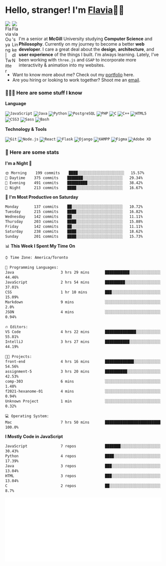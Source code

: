 <h1>Hello, stranger! I'm <a href="https://flaviaouyang.github.io/portfolio-site/">Flavia</a>👋🏻</h1>

<a href="https://twitter.com/FlaviaOuyang">
  <img align="left" alt="Flavia Ouyang | Twitter" width="22px" src="https://raw.githubusercontent.com/peterthehan/peterthehan/master/assets/twitter.svg" />
</a>
<a href="https://www.linkedin.com/in/flavia-ouyang/">
  <img align="left" alt="Flavia's LinkedIN" width="22px" src="https://raw.githubusercontent.com/peterthehan/peterthehan/master/assets/linkedin.svg" />
</a>
<br /><br />

I'm a senior at **McGill** University studying **Computer Science** and **Philosophy**. Currently on my journey to become a better **web developer**. I care a great deal about the **design**, **architecture**, and **user experience** of the things I built. I'm always learning. Lately, I've been working with `three.js` and `GSAP` to incorporate more interactivity & animation into my websites.
  - Want to know more about me? Check out my <a href="https://flaviaouyang.github.io/portfolio-site/">portfolio</a> here. 
  - Are you hiring or looking to work together? Shoot me an <a href="mailto:flavia.ouyang@mail.mcgill.ca">email</a>.


<h3>👩🏻‍💻 Here are some stuff I know</h3>

**Language**

<code><img height="40" src="https://profilinator.rishav.dev/skills-assets/javascript-original.svg" alt="JavaScript" /></code>
<code><img height="40" src="https://profilinator.rishav.dev/skills-assets/java-original-wordmark.svg" alt="Java" /></code>
<code><img height="40" src="https://profilinator.rishav.dev/skills-assets/python-original.svg" alt="Python" /></code>
<code><img height="40" src="https://profilinator.rishav.dev/skills-assets/postgresql-original-wordmark.svg" alt="PostgreSQL" /></code>
<code><img height="40" src="https://profilinator.rishav.dev/skills-assets/php-original.svg" alt="PHP" /></code>
<code><img height="40" src="https://profilinator.rishav.dev/skills-assets/c-original.svg" alt="C" /></code>
<code><img height="40" src="https://profilinator.rishav.dev/skills-assets/cplusplus-original.svg" alt="C++" /></code>
<code><img height="40" src="https://profilinator.rishav.dev/skills-assets/html5-original-wordmark.svg" alt="HTML5" /></code>
<code><img height="40" src="https://profilinator.rishav.dev/skills-assets/css3-original-wordmark.svg" alt="CSS3" /></code>
<code><img height="40" src="https://profilinator.rishav.dev/skills-assets/sass-original.svg" alt="Sass" /></code>
<code><img height="40" src="https://profilinator.rishav.dev/skills-assets/gnu_bash-icon.svg" alt="Bash" /></code>

**Technology & Tools**

<code><img src="https://profilinator.rishav.dev/skills-assets/git-scm-icon.svg" alt="Git" height="40" /></code>
<code><img src="https://profilinator.rishav.dev/skills-assets/nodejs-original-wordmark.svg" alt="Node.js" height="40" /></code>
<code><img src="https://profilinator.rishav.dev/skills-assets/react-original-wordmark.svg" alt="React" height="40" /></code>
<code><img src="https://profilinator.rishav.dev/skills-assets/flask.png" alt="Flask" height="40" /></code>
<code><img src="https://profilinator.rishav.dev/skills-assets/django-original.svg" alt="Django" height="40" /></code>
<code><img src="https://profilinator.rishav.dev/skills-assets/xampp.png" alt="XAMPP" height="40" /></code>
<code><img src="https://profilinator.rishav.dev/skills-assets/figma-icon.svg" alt="Figma" height="40" /></code>
<code><img src="https://profilinator.rishav.dev/skills-assets/adobexd.png" alt="Adobe XD" height="40" /></code>


<h3>📑 Here are some stats</h3>

<!--START_SECTION:waka-->
**I'm a Night 🦉** 

```text
🌞 Morning    199 commits    ████░░░░░░░░░░░░░░░░░░░░░   15.57% 
🌆 Daytime    375 commits    ███████░░░░░░░░░░░░░░░░░░   29.34% 
🌃 Evening    491 commits    █████████░░░░░░░░░░░░░░░░   38.42% 
🌙 Night      213 commits    ████░░░░░░░░░░░░░░░░░░░░░   16.67%

```
📅 **I'm Most Productive on Saturday** 

```text
Monday       137 commits    ██░░░░░░░░░░░░░░░░░░░░░░░   10.72% 
Tuesday      215 commits    ████░░░░░░░░░░░░░░░░░░░░░   16.82% 
Wednesday    142 commits    ██░░░░░░░░░░░░░░░░░░░░░░░   11.11% 
Thursday     203 commits    ████░░░░░░░░░░░░░░░░░░░░░   15.88% 
Friday       142 commits    ██░░░░░░░░░░░░░░░░░░░░░░░   11.11% 
Saturday     238 commits    ████░░░░░░░░░░░░░░░░░░░░░   18.62% 
Sunday       201 commits    ████░░░░░░░░░░░░░░░░░░░░░   15.73%

```


📊 **This Week I Spent My Time On** 

```text
⌚︎ Time Zone: America/Toronto

💬 Programming Languages: 
Java                     3 hrs 29 mins       ███████████░░░░░░░░░░░░░░   44.46% 
JavaScript               2 hrs 54 mins       █████████░░░░░░░░░░░░░░░░   37.01% 
CSS                      1 hr 10 mins        ███░░░░░░░░░░░░░░░░░░░░░░   15.09% 
Markdown                 9 mins              ░░░░░░░░░░░░░░░░░░░░░░░░░   2.0% 
JSON                     4 mins              ░░░░░░░░░░░░░░░░░░░░░░░░░   0.94%

🔥 Editors: 
VS Code                  4 hrs 22 mins       ██████████████░░░░░░░░░░░   55.81% 
IntelliJ                 3 hrs 27 mins       ███████████░░░░░░░░░░░░░░   44.19%

🐱‍💻 Projects: 
front-end                4 hrs 16 mins       █████████████░░░░░░░░░░░░   54.56% 
assignment-5             3 hrs 20 mins       ██████████░░░░░░░░░░░░░░░   42.53% 
comp-303                 6 mins              ░░░░░░░░░░░░░░░░░░░░░░░░░   1.48% 
f2021-hexanome-01        4 mins              ░░░░░░░░░░░░░░░░░░░░░░░░░   0.94% 
Unknown Project          1 min               ░░░░░░░░░░░░░░░░░░░░░░░░░   0.32%

💻 Operating System: 
Mac                      7 hrs 50 mins       █████████████████████████   100.0%

```

**I Mostly Code in JavaScript** 

```text
JavaScript               7 repos             ███████░░░░░░░░░░░░░░░░░░   30.43% 
Python                   4 repos             ████░░░░░░░░░░░░░░░░░░░░░   17.39% 
Java                     3 repos             ███░░░░░░░░░░░░░░░░░░░░░░   13.04% 
HTML                     3 repos             ███░░░░░░░░░░░░░░░░░░░░░░   13.04% 
C                        2 repos             ██░░░░░░░░░░░░░░░░░░░░░░░   8.7%

```



<!--END_SECTION:waka-->

<img src="/metrics.plugin.isocalendar.svg" width="700px">
